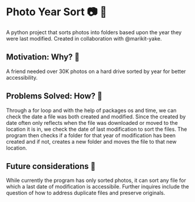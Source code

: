 # Photo Year Sort 📷 📁

A python project that sorts photos into folders based upon the year they were last modified. Created in collaboration with @marikit-yake. 

## Motivation: Why? 🤔

A friend needed over 30K photos on a hard drive sorted by year for better accessibility.

## Problems Solved: How? 🤷

Through a for loop and with the help of packages os and time, we can check the date a file was both created and modified. Since the created by date often only reflects when the file was downloaded or moved to the location it is in, we check the date of last modification to sort the files. The program then checks if a folder for that year of modification has been created and if not, creates a new folder and moves the file to that new location. 

## Future considerations 🔮

While currently the program has only sorted photos, it can sort any file for which a last date of modification is accessibile. Further inquires include the question of how to address duplicate files and preserve originals.
